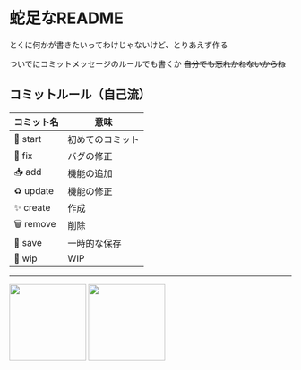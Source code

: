 # 蛇足なREADME
とくに何かが書きたいってわけじゃないけど、とりあえず作る

ついでにコミットメッセージのルールでも書くか ~~自分でも忘れかねないからね~~

## コミットルール（自己流）

| コミット名  | 意味 |
| ------------- | ------------- |
| :tada: start | 初めてのコミット |
| :bug: fix | バグの修正 |
| :inbox_tray: add   | 機能の追加 |
| :recycle: update | 機能の修正 |
| :sparkles: create | 作成 |
| :wastebasket: remove | 削除 |
| :file_folder: save | 一時的な保存 |
| :construction: wip | WIP |

---

<img height="137px" src="https://github-readme-stats.vercel.app/api?username=shiki-01&hide_title=false&hide_border=false&show_icons=true&include_all_commits=true&count_private=true&line_height=21&text_color=000&icon_color=000&bg_color=0&theme=graywhite" /><!-- wi*quL3fcV -->
<img height="137px" src="https://github-readme-stats.vercel.app/api/top-langs/?username=shiki-01&hide=html&hide_title=true&hide_border=true&layout=compact&langs_count=6&exclude_repo=comp426,Redventures-Movie-Quotes&text_color=000&icon_color=fff&bg_color=0&theme=graywhite" />

